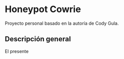 # Honeypot Cowrie

Proyecto personal basado en la autoría de Cody Gula.

## Descripción general

El presente
